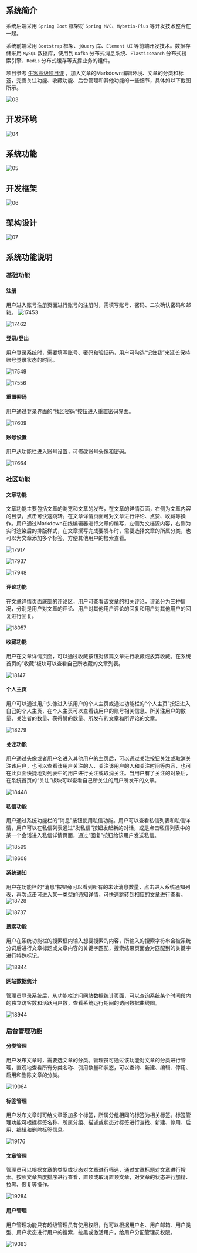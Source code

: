 ## 系统简介

系统后端采用 `Spring Boot` 框架将 `Spring MVC`、`Mybatis-Plus` 等开发技术整合在一起。

系统前端采用 `Bootstrap` 框架、`jQuery` 库、`Element UI` 等前端开发技术。数据存储采用 `MySQL` 数据库，使用到 `Kafka` 分布式消息系统、`Elasticsearch` 分布式搜索引擎、`Redis` 分布式缓存等支撑业务的组件。

项目参考 [牛客高级项目课](https://gitee.com/link?target=https%3A%2F%2Fwww.nowcoder.com%2Fcourses%2Fsemester%2Fsenior) ，加入文章的Markdown编辑环境、文章的分类和标签，完善关注功能、收藏功能、后台管理和其他功能的一些细节，具体如以下截图所示。

![03](https://s2.loli.net/2022/06/12/VPBM7X5KuWRL6Fn.png)

## 开发环境

![04](https://s2.loli.net/2022/06/12/ok3cImzHadP6hDO.png)

## 系统功能
![05](https://s2.loli.net/2022/06/12/OJXCaxDevntPW85.png)

## 开发框架

![06](https://s2.loli.net/2022/06/12/qfFhwX4DUKGoLWA.png)

## 架构设计

![07](https://s2.loli.net/2022/06/12/2qgB9VKntQfLb3G.png)

## 系统功能说明
### 基础功能
#### 注册
用户进入账号注册页面进行账号的注册时，需填写账号、密码、二次确认密码和邮箱。
![17453](https://s2.loli.net/2022/06/12/sHiXhmW68v7cON2.png)

![17462](https://s2.loli.net/2022/06/12/5kwed7TioP4raNZ.png)

#### 登录/登出
用户登录系统时，需要填写账号、密码和验证码，用户可勾选“记住我”来延长保持账号登录状态的时间。

![17549](https://s2.loli.net/2022/06/12/Yzgsx7RjohruD9p.png)

![17556](https://s2.loli.net/2022/06/12/YH1sntgEPyFNib4.png)

#### 重置密码

用户通过登录界面的“找回密码”按钮进入重置密码界面。

![17609](https://s2.loli.net/2022/06/12/mFVpuiHTXO4SgwE.png)

#### 账号设置
用户从功能栏进入账号设置，可修改账号头像和密码。

![17664](https://s2.loli.net/2022/06/12/XIWFhSr6naA7o3m.png)

### 社区功能
#### 文章功能
文章功能主要包括文章的浏览和文章的发布，在文章的详情页面，右侧为文章内容的目录，点击可快速跳转。在文章详情页面可对文章进行评论、点赞、收藏等操作。用户通过Markdown在线编辑器进行文章的编写，左侧为文档源内容，右侧为实时渲染后的排版样式，在文章撰写完成要发布时，需要选择文章的所属分类，也可以为文章添加多个标签，方便其他用户的检索查看。

![17917](https://s2.loli.net/2022/06/12/GO1goliL8qSQtfW.png)

![17937](https://s2.loli.net/2022/06/12/W5LPgdVyZScxEIs.png)

![17948](https://s2.loli.net/2022/06/12/IGF7KpsQ9SmCEHi.png)

#### 评论功能
在文章详情页面底部的评论区，用户可查看该文章的相关评论，评论分为三种情况，分别是用户对文章的评论、用户对其他用户评论的回复和用户对其他用户的回复进行回复。

![18057](https://s2.loli.net/2022/06/12/BADXOTCGMw6f7Z8.png)

#### 收藏功能
用户在文章详情页面，可以通过收藏按钮对该篇文章进行收藏或放弃收藏。在系统首页的“收藏”板块可以查看自己所收藏的文章列表。

![18147](https://s2.loli.net/2022/06/12/kVymTJZFfhuXq83.png)

#### 个人主页
用户可以通过用户头像进入该用户的个人主页或通过功能栏的“个人主页”按钮进入自己的个人主页，在个人主页可以查看该用户的账号相关信息、所关注用户的数量、关注者的数量、获得赞的数量、所发布的文章和所评论的文章。

![18279](https://s2.loli.net/2022/06/12/Mdi4Huoc7jBspTf.png)

#### 关注功能
用户通过头像或者用户名进入其他用户的主页后，可以通过关注按钮关注或取消关注该用户，也可以查看该用户关注的人、关注该用户的人和关注时间等内容，也可在此页面快捷地对列表中的用户进行关注或取消关注。当用户有了关注的对象后，在系统首页的“关注”板块可以查看自己所关注的用户所发布的文章。

![18448](https://s2.loli.net/2022/06/12/sIMBwDXa2kcvEoG.png)

#### 私信功能
用户通过系统功能栏的“消息”按钮使用私信功能。用户可以查看私信列表和私信详情，用户可以在私信列表通过“发私信”按钮发起新的对话，或是点击私信列表中的某一个会话进入私信详情页面，通过“回复”按钮给该用户发送私信。

![18599](https://s2.loli.net/2022/06/12/vgnCe1Mc2adJsEx.png)

![18608](https://s2.loli.net/2022/06/12/UL5vz1RVYIynA87.png)

#### 系统通知
用户在功能栏的“消息”按钮旁可以看到所有的未读消息数量，点击进入系统通知列表，再次点击可进入某一类型的通知详情，可快速跳转到相应的文章进行查看。![18728](https://s2.loli.net/2022/06/12/I8MPXjvp7m961sG.png)

![18737](https://s2.loli.net/2022/06/12/kQAbofYz3RtgBey.png)

#### 搜索功能
用户在系统功能栏的搜索框内输入想要搜索的内容，所输入的搜索字符串会被系统分词后进行文章标题或文章内容的关键字匹配，搜索结果页面会对匹配到的关键字进行特殊标记。

![18844](https://s2.loli.net/2022/06/12/f3OYtNoeg4I2wuM.png)

#### 网站数据统计
管理员登录系统后，从功能栏访问网站数据统计页面，可以查询系统某个时间段内的独立访客数和活跃用户数，查看系统运行期间的访问数据曲线图。

![18944](https://s2.loli.net/2022/06/12/ZUu1gOHbQDBSdvT.png)

### 后台管理功能
#### 分类管理
用户发布文章时，需要选文章的分类。管理员可通过该功能对文章的分类进行管理，直观地查看所有分类名称、引用数量和状态，可以查询、新建、编辑、停用、启用和删除文章的分类。

![19064](https://s2.loli.net/2022/06/12/ByVwDEHcCPA9gJY.png)

#### 标签管理
用户发布文章时可给文章添加多个标签，所属分组相同的标签为相关标签。标签管理功能可根据标签名称、所属分组、描述或状态对标签进行查找、新建、停用、启用、编辑和删除标签信息。

![19176](https://s2.loli.net/2022/06/12/6bB3sJYRyjCUPEO.png)

#### 文章管理
管理员可以根据文章的类型或状态对文章进行筛选，通过文章标题对文章进行搜索。按照文章热度排序进行查看，置顶或取消置顶文章，对文章的状态进行加精、拉黑、恢复等操作。

![19284](https://s2.loli.net/2022/06/12/fskt7OQKmFyMl1Y.png)

#### 用户管理
用户管理功能只有超级管理员有使用权限，他可以根据用户名、用户邮箱、用户类型、用户状态进行用户的搜索，拉黑或激活用户，给用户分配管理员权限。

![19383](https://s2.loli.net/2022/06/12/riTmWn3tukZleB2.png)
